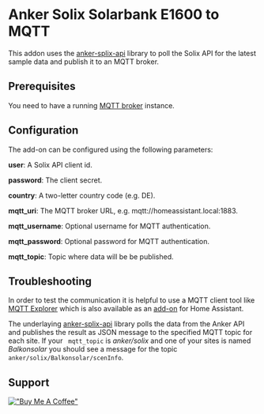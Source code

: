 # Anker Solix Solarbank E1600 to MQTT

This addon uses the [anker-splix-api](https://github.com/thomluther/anker-solix-api/tree/main) library to poll the Solix API for the latest sample data and publish it to an MQTT broker.

## Prerequisites

You need to have a running [MQTT broker](https://github.com/home-assistant/addons/tree/master/mosquitto) instance.

## Configuration

The add-on can be configured using the following parameters:

__user__: A Solix API client id.

__password__: The client secret.

__country__: A two-letter country code (e.g. DE).

__mqtt_uri__: The MQTT broker URL, e.g. mqtt://homeassistant.local:1883.

__mqtt_username__: Optional username for MQTT authentication.

__mqtt_password__: Optional password for MQTT authentication.

__mqtt_topic__: Topic where data will be be published.

## Troubleshooting
In order to test the communication it is helpful to use a MQTT client tool like [MQTT Explorer](https://mqtt-explorer.com/) which is also available as an [add-on](https://github.com/home-assistant/addons/tree/master/mosquitto) for Home Assistant.

The underlaying [anker-splix-api](https://github.com/thomluther/anker-solix-api/tree/main) library polls the data from the Anker API and publishes the result as JSON message to the specified MQTT topic for each site. If your `` mqtt_topic`` is _anker/solix_ and one of your sites is named _Balkonsolar_ you should see a message for the topic ```anker/solix/Balkonsolar/scenInfo```.

## Support
[!["Buy Me A Coffee"](https://www.buymeacoffee.com/assets/img/custom_images/orange_img.png)](https://www.buymeacoffee.com/markusmauch)
